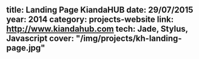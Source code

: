 title: Landing Page KiandaHUB
date: 29/07/2015
year: 2014
category: projects-website
link: http://www.kiandahub.com
tech: Jade, Stylus, Javascript
cover: "/img/projects/kh-landing-page.jpg"
---